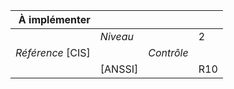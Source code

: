 
|           À implémenter    |    |    |    |
|----------------:|:---|---:|:---|
|                 |*Niveau*|| 2 |
|*Référence* [CIS]|  |*Contrôle*|  |
|                 |[ANSSI] || R10 |

